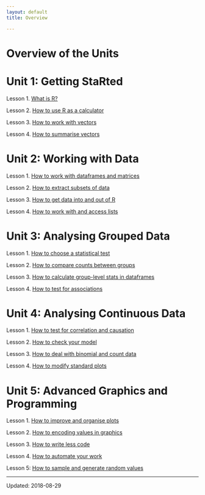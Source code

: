 ```yaml
---
layout: default
title: Overview

---
```


# Overview of the Units

# Unit 1: Getting StaRted

Lesson 1. [What is R?]()

Lesson 2. [How to use R as a calculator]()

Lesson 3. [How to work with vectors]()

Lesson 4. [How to summarise vectors]()



# Unit 2: Working with Data

Lesson 1. [How to work with dataframes and matrices]()

Lesson 2. [How to extract subsets of data]()

Lesson 3. [How to get data into and out of R]()

Lesson 4. [How to work with and access lists]()



# Unit 3: Analysing Grouped Data

Lesson 1. [How to choose a statistical test]()

Lesson 2. [How to compare counts between groups]()

Lesson 3. [How to calculate group-level stats in dataframes]()

Lesson 4. [How to test for associations]()



# Unit 4: Analysing Continuous Data

Lesson 1. [How to test for correlation and causation]()

Lesson 2. [How to check your model]()

Lesson 3. [How to deal with binomial and count data]()

Lesson 4. [How to modify standard plots]()



# Unit 5: Advanced Graphics and Programming

Lesson 1. [How to improve and organise plots]()

Lesson 2. [How to encoding values in graphics]()

Lesson 3. [How to write less code]()

Lesson 4. [How to automate your work]()

Lesson 5: [How to sample and generate random values]()

 - - -

Updated: 2018-08-29

